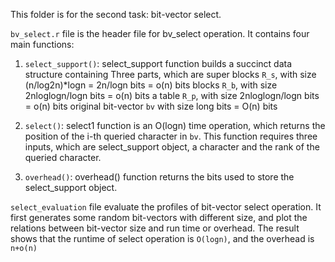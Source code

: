 
This folder is for the second task: bit-vector select. 

`bv_select.r` file is the header file for bv_select operation. It contains four main functions:
1. `select_support()`: select_support function builds a succinct data structure containing Three parts, which are
                  super blocks `R_s`, with size (n/log2n)*logn = 2n/logn bits = o(n) bits
                  blocks `R_b`, with size 2nloglogn/logn bits = o(n) bits
                  a table `R_p`, with size 2nloglogn/logn bits = o(n) bits
                  original bit-vector `bv` with size long bits = O(n) bits
                  
2. `select()`: select1 function is an O(logn) time operation, which returns the position of the i-th queried character in `bv`. This function requires three inputs, which are select_support object, a character and the rank of the queried character.

4. `overhead()`: overhead() function returns the bits used to store the select_support object.

`select_evaluation` file evaluate the profiles of bit-vector select operation. It first generates some random bit-vectors with different size, and plot the relations between bit-vector size and run time or overhead. The result shows that the runtime of select operation is `O(logn)`, and the overhead is `n+o(n)`
